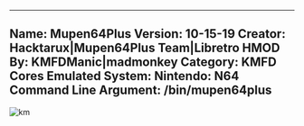 -----------------------
Name: Mupen64Plus
Version: 10-15-19
Creator: Hacktarux|Mupen64Plus Team|Libretro
HMOD By: KMFDManic|madmonkey
Category: KMFD Cores
Emulated System: Nintendo: N64
Command Line Argument: /bin/mupen64plus
-----------------------
![km](https://i.imgur.com/I4qcftG.png)
